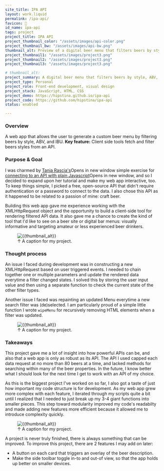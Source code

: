 ```yaml
---
site_title: IPA API
layout: work.liquid
permalink: /ipa-api/
favicon: 🍺
id_name: ipa-api
tags: project
project_title: IPA API
project_thumbnail_color: "/assets/images/api-color.png" 
project_thumbnail_bw: "/assets/images/api-bw.png" 
thumbnail_alt: Preview of a digital beer menu that filters beers by style, ABV, and IBU.
project_thumbnail1: "/assets/images/project3.png" 
project_thumbnail2: "/assets/images/project3.png" 
project_thumbnail3: "/assets/images/project3.png" 

# thumbnail_alt: 
project_summary: A digital beer menu that filters beers by style, ABV, and IBU.
project_type: Personal
project_role: Front-end development, visual design
project_stack: JavaScript, HTML, CSS 
project_demo: https://hipstina.github.io/ipa-api
project_code: https://github.com/hipstina/ipa-api
status: enabled

---
```

### Overview
A web app that allows the user to generate a custom beer menu by filtering beers by style, ABV, and IBU. **Key feature:** Client side tools fetch and filter beers styles from an API.

### Purpose & Goal
I was charmed by <a href="https://www.taniarascia.com/" target="_blank" rel="noopener noreferrer">Tania Rascia's</a><span class="sr-only">Opens in new window</span> simple exercise for <a href="https://tania.dev/how-to-connect-to-an-api-with-javascript" target="_blank" rel="noopener noreferrer">connecting to an API with plain Javascript</a><span class="sr-only">Opens in new window</span>, and so I decided to expand upon her tutorial and make my web app interactive, too. To keep things simple, I picked a free, open-source API that didn't require authentication or a password to connect to the data. I also chose this API as it happened to be related to a passion of mine: craft beer. 

Building this web app gave me experience working with the XMLHttpRequest object and the opportunity to build a client-side tool for rendering filtered API data. It also gave me a chance to create the kind of tool that I'd like to see on a beer site or digital bar menus: visually informative and targeting amateur or less experienced beer drinkers.

<figure class="prj-fig" aria-labelledby="{{id_name}}-img" role="group">
<img id="{{id_name}}-img" class="prj-img" src="{{project_thumbnail_color}}" alt="{{thumbnail_alt}}">
<figcaption class="fig-caption">↑ A caption for my project.</figcaption>
</figure>

### Thought process
An issue I faced during development was in constructing a new XMLHttpRequest based on user triggered events. I needed to chain together one or multiple parameters and update the rendered data everytime a filter changed states. I solved this by storing the user input value and then using a separate function to check the current state of the other filter types. 

Another issue I faced was repainting an updated Menu everytime a new search filter was (de)selected. I am particularly proud of a simple little function I wrote `wipeMenu` for recursively removing HTML elements when a filter was updated.


<figure class="prj-fig" aria-labelledby="{{id_name}}-img" role="group">
<img id="{{id_name}}-img" class="prj-img" src="{{project_thumbnail_color}}" alt="{{thumbnail_alt}}">
<figcaption class="fig-caption">↑ A caption for my project.</figcaption>
</figure>

### Takeaways
This project gave me a lot of insight into how powerful APIs can be, and also that a web app is only as robust as its API. The API I used capped each data request at no more than 80 beers at a time, and lacked methods for searching within many of the beer properties. In the future, I know better what I should look for the next time I get to work with an API of my choice.

As this is the biggest project I've worked on so far, I also got a taste of just how important my code structure is for development. As my web app grew more complex with each feature, I iterated through my scripts quite a bit until I realized that I needed to just break up my 3-4 giant functions into smaller pieces. This step toward modularity improved my code's readabilty and made adding new features more efficient because it allowed me to introduce complexity quickly.

<figure class="prj-fig" aria-labelledby="{{id_name}}-img" role="group">
<img id="{{id_name}}-img" class="prj-img" src="{{project_thumbnail_color}}" alt="{{thumbnail_alt}}">
<figcaption class="fig-caption">↑ A caption for my project.</figcaption>
</figure>


A project is never truly finished, there is always something that can be improved. To improve this project, there are 2 features I may add on later:
* A button on each card that triggers an overlay of the beer description. 
* Make the side toolbar toggle in-to and out-of view, so that the app holds up better on smaller devices.
  

